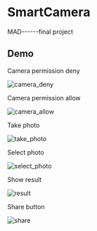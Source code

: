 # SmartCamera
MAD------final project

## Demo
Camera permission deny

![camera_deny](demo/camera_perm_deny.gif)

Camera permission allow

![camera_allow](demo/camera_perm_allow.gif)

Take photo

![take_photo](demo/take_photo.gif)

Select photo

![select_photo](demo/select_photo.gif)

Show result

![result](demo/result.gif)

Share button

![share](demo/share.gif)

